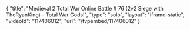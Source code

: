 {
    "title": "Medieval 2 Total War Online Battle # 76 (2v2 Siege with TheRyanKing) - Total War Gods!",
    "type": "solo",
    "layout": "iframe-static",
    "videoId": "117406012",
    "url": "\/tvpembed\/117406012"
}